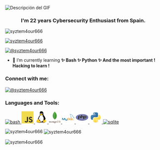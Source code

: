 ![Descripción del GIF](https://media1.tenor.com/m/C7ehg7pDR4AAAAAC/aesthetic-autumn-season.gif)

<h3 align="center">I'm 22 years Cybersecurity Enthusiast from Spain.</h3>

<p align="left"> <img src="https://komarev.com/ghpvc/?username=syztem4our666&label=Profile%20views&color=0e75b6&style=flat" alt="syztem4our666" /> </p>

<p align="left"> <a href="https://github.com/ryo-ma/github-profile-trophy"><img src="https://github-profile-trophy.vercel.app/?username=syztem4our666" alt="syztem4our666" /></a> </p>

<p align="left"> <a href="https://twitter.com/@syztem4our666" target="blank"><img src="https://img.shields.io/twitter/follow/@syztem4our666?logo=twitter&style=for-the-badge" alt="@syztem4our666" /></a> </p>

- 🌱 I’m currently learning **✨ Bash ✨ Python ✨ And the most important ! Hacking to learn !**

<h3 align="left">Connect with me:</h3>
<p align="left">
<a href="https://twitter.com/@syztem4our666" target="blank"><img align="center" src="https://raw.githubusercontent.com/rahuldkjain/github-profile-readme-generator/master/src/images/icons/Social/twitter.svg" alt="@syztem4our666" height="30" width="40" /></a>
</p>

<h3 align="left">Languages and Tools:</h3>
<p align="left"> <a href="https://www.gnu.org/software/bash/" target="_blank" rel="noreferrer"> <img src="https://www.vectorlogo.zone/logos/gnu_bash/gnu_bash-icon.svg" alt="bash" width="40" height="40"/> </a> <a href="https://developer.mozilla.org/en-US/docs/Web/JavaScript" target="_blank" rel="noreferrer"> <img src="https://raw.githubusercontent.com/devicons/devicon/master/icons/javascript/javascript-original.svg" alt="javascript" width="40" height="40"/> </a> <a href="https://www.linux.org/" target="_blank" rel="noreferrer"> <img src="https://raw.githubusercontent.com/devicons/devicon/master/icons/linux/linux-original.svg" alt="linux" width="40" height="40"/> </a> <a href="https://www.mongodb.com/" target="_blank" rel="noreferrer"> <img src="https://raw.githubusercontent.com/devicons/devicon/master/icons/mongodb/mongodb-original-wordmark.svg" alt="mongodb" width="40" height="40"/> </a> <a href="https://www.mysql.com/" target="_blank" rel="noreferrer"> <img src="https://raw.githubusercontent.com/devicons/devicon/master/icons/mysql/mysql-original-wordmark.svg" alt="mysql" width="40" height="40"/> </a> <a href="https://www.php.net" target="_blank" rel="noreferrer"> <img src="https://raw.githubusercontent.com/devicons/devicon/master/icons/php/php-original.svg" alt="php" width="40" height="40"/> </a> <a href="https://www.python.org" target="_blank" rel="noreferrer"> <img src="https://raw.githubusercontent.com/devicons/devicon/master/icons/python/python-original.svg" alt="python" width="40" height="40"/> </a> <a href="https://www.sqlite.org/" target="_blank" rel="noreferrer"> <img src="https://www.vectorlogo.zone/logos/sqlite/sqlite-icon.svg" alt="sqlite" width="40" height="40"/> </a> </p>

<p><img align="left" src="https://github-readme-stats.vercel.app/api/top-langs?username=syztem4our666&show_icons=true&locale=en&layout=compact" alt="syztem4our666" /></p>

<p>&nbsp;<img align="center" src="https://github-readme-stats.vercel.app/api?username=syztem4our666&show_icons=true&locale=en" alt="syztem4our666" /></p>

<p><img align="center" src="https://github-readme-streak-stats.herokuapp.com/?user=syztem4our666&" alt="syztem4our666" /></p>
